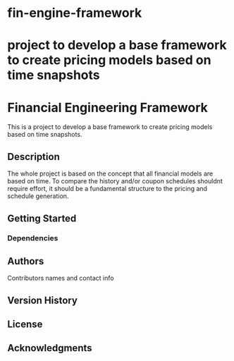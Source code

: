 # fin-engine-framework
project to develop a base framework to create pricing models based on time snapshots
=======
# Financial Engineering Framework

This is a project to develop a base framework to create pricing models based on time snapshots.

## Description

The whole project is based on the concept that all financial models are based on time.
To compare the history and/or coupon schedules shouldnt require effort, it should be a fundamental
structure to the pricing and schedule generation.

## Getting Started

### Dependencies

## Authors

Contributors names and contact info

## Version History

## License
## Acknowledgments

